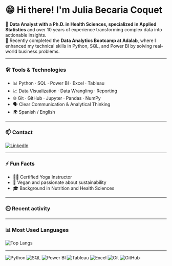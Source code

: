 
# 😁 Hi there! I'm Julia Becaria Coquet

🎯 **Data Analyst with a Ph.D. in Health Sciences, specialized in Applied Statistics** and over 10 years of experience transforming complex data into actionable insights.  
🚀 Recently completed the **Data Analytics Bootcamp at Adalab**, where I enhanced my technical skills in Python, SQL, and Power BI by solving real-world business problems.  

---

### 🛠️ Tools & Technologies

- 📊 Python · SQL · Power BI · Excel · Tableau  
- 📈 Data Visualization · Data Wrangling · Reporting  
- 🌐 Git · GitHub · Jupyter · Pandas · NumPy  
- 🗣️ Clear Communication & Analytical Thinking  
- 🌍 Spanish / English

---

### 📫 Contact

[![LinkedIn](https://img.shields.io/badge/LinkedIn-Julia%20Becaria%20Coquet-0077B5?style=for-the-badge&logo=linkedin&logoColor=white)](https://www.linkedin.com/in/julia-becaria-coquet/)

---

### ⚡ Fun Facts

- 🧘‍♀️ Certified Yoga Instructor  
- 🥑 Vegan and passionate about sustainability  
- 🎓 Background in Nutrition and Health Sciences

---
### ⏲️ Recent activity

<!--RECENT_ACTIVITY:start-->
<!--RECENT_ACTIVITY:end-->
---
### 📊 Most Used Languages

![Top Langs](https://github-readme-stats.vercel.app/api/top-langs/?username=juliabeco&layout=compact&theme=default)

<!--
### 📊 GitHub Stats (oculto por ahora)

![Julia's GitHub Stats](https://github-readme-stats.vercel.app/api?username=juliabeco&show_icons=true&theme=default&hide_title=true)
-->
---
<p>
  <img src="https://img.shields.io/badge/Python-3776AB?style=for-the-badge&logo=python&logoColor=white" alt="Python"/>
  <img src="https://img.shields.io/badge/SQL-4479A1?style=for-the-badge&logo=mysql&logoColor=white" alt="SQL"/>
  <img src="https://img.shields.io/badge/Power%20BI-F2C811?style=for-the-badge&logo=powerbi&logoColor=black" alt="Power BI"/>
  <img src="https://img.shields.io/badge/Tableau-E97627?style=for-the-badge&logo=tableau&logoColor=white" alt="Tableau"/>
  <img src="https://img.shields.io/badge/Excel-217346?style=for-the-badge&logo=microsoft-excel&logoColor=white" alt="Excel"/>
  <img src="https://img.shields.io/badge/Git-F05032?style=for-the-badge&logo=git&logoColor=white" alt="Git"/>
  <img src="https://img.shields.io/badge/GitHub-181717?style=for-the-badge&logo=github&logoColor=white" alt="GitHub"/>
</p>
